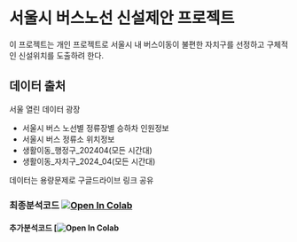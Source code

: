 # 서울시 버스노선 신설제안 프로젝트
이 프로젝트는 개인 프로젝트로 서울시 내 버스이동이 불편한 자치구를 선정하고 구체적인 신설위치를 도출하려 한다.

## 데이터 출처
서울 열린 데이터 광장
- 서울시 버스 노선별 정류장별 승하차 인원정보
- 서울시 버스 정류소 위치정보
- 생활이동_행정구_202404(모든 시간대)
- 생활이동_자치구_2024_04(모든 시간대)

데이터는 용량문제로 구글드라이브 링크 공유

### 최종분석코드 [![Open In Colab](https://colab.research.google.com/assets/colab-badge.svg)](https://colab.research.google.com/drive/1_9hQyyZVm5TvQEV9rZqUWtnwkDlL_RUl?usp=sharing)

#### 추가분석코드 [![Open In Colab](https://colab.research.google.com/drive/1SSeE_o3cafJEPtreyExtrsEtnHoJa4dw?usp=drive_link)
